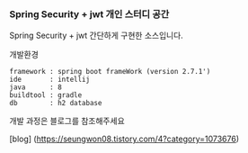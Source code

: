 ### Spring Security + jwt 개인 스터디 공간

Spring Security + jwt 간단하게 구현한 소스입니다.

개발환경
```
framework : spring boot frameWork (version 2.7.1') 
ide       : intellij 
java      : 8
buildtool : gradle
db        : h2 database
```

개발 과정은 블로그를 참조해주세요 

[blog] (https://seungwon08.tistory.com/4?category=1073676)

